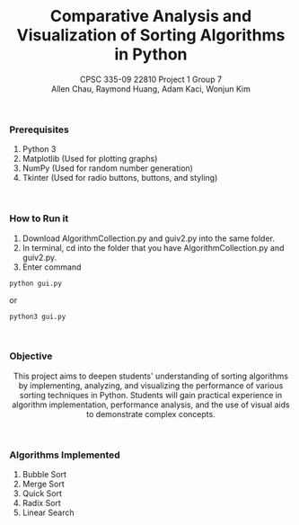 <br/> 
<p align="center">
  <h1 align="center">Comparative Analysis and Visualization of Sorting Algorithms in Python</h1>

  <p align="center">
    CPSC 335-09 22810 Project 1 Group 7
    <br/>
    Allen Chau, Raymond Huang, Adam Kaci, Wonjun Kim
  </p>
</p>

<br/>

### Prerequisites

1) Python 3
2) Matplotlib (Used for plotting graphs)
3) NumPy (Used for random number generation)
4) Tkinter (Used for radio buttons, buttons, and styling)
<br/>

### How to Run it
1) Download AlgorithmCollection.py and guiv2.py into the same folder.
2) In terminal, cd into the folder that you have AlgorithmCollection.py and guiv2.py.
3) Enter command

  ```
  python gui.py
  ```            
  or
       
  ```
  python3 gui.py
  ```



<br/>

### Objective
<p align="center">
This project aims to deepen students' understanding of sorting algorithms by implementing, analyzing, and visualizing the performance of various sorting techniques in Python. 
Students will gain practical experience in algorithm implementation, performance analysis, and the use of visual aids to demonstrate complex concepts.
</p>

<br/>

### Algorithms Implemented
1) Bubble Sort
2) Merge Sort
3) Quick Sort
4) Radix Sort
5) Linear Search



